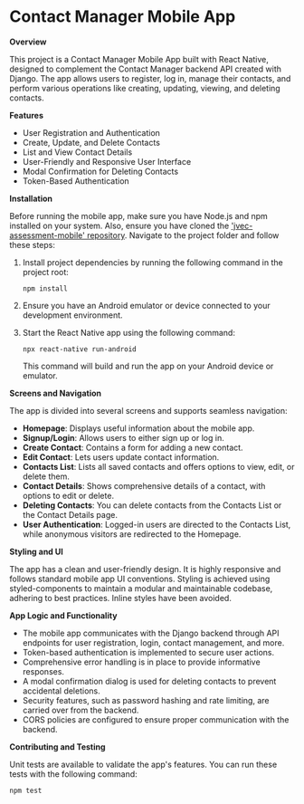 # Contact Manager Mobile App

**Overview**

This project is a Contact Manager Mobile App built with React Native, designed to complement the Contact Manager backend API created with Django. The app allows users to register, log in, manage their contacts, and perform various operations like creating, updating, viewing, and deleting contacts.

**Features**

- User Registration and Authentication
- Create, Update, and Delete Contacts
- List and View Contact Details
- User-Friendly and Responsive User Interface
- Modal Confirmation for Deleting Contacts
- Token-Based Authentication

**Installation**

Before running the mobile app, make sure you have Node.js and npm installed on your system. Also, ensure you have cloned the ['jvec-assessment-mobile' repository](https://github.com/awesomegoodman/jvec-assessment-mobile). Navigate to the project folder and follow these steps:

1. Install project dependencies by running the following command in the project root:

   ```
   npm install
   ```

2. Ensure you have an Android emulator or device connected to your development environment.

3. Start the React Native app using the following command:

   ```
   npx react-native run-android
   ```

   This command will build and run the app on your Android device or emulator.

**Screens and Navigation**

The app is divided into several screens and supports seamless navigation:

- **Homepage**: Displays useful information about the mobile app.
- **Signup/Login**: Allows users to either sign up or log in.
- **Create Contact**: Contains a form for adding a new contact.
- **Edit Contact**: Lets users update contact information.
- **Contacts List**: Lists all saved contacts and offers options to view, edit, or delete them.
- **Contact Details**: Shows comprehensive details of a contact, with options to edit or delete.
- **Deleting Contacts**: You can delete contacts from the Contacts List or the Contact Details page.
- **User Authentication**: Logged-in users are directed to the Contacts List, while anonymous visitors are redirected to the Homepage.

**Styling and UI**

The app has a clean and user-friendly design. It is highly responsive and follows standard mobile app UI conventions. Styling is achieved using styled-components to maintain a modular and maintainable codebase, adhering to best practices. Inline styles have been avoided.

**App Logic and Functionality**

- The mobile app communicates with the Django backend through API endpoints for user registration, login, contact management, and more.
- Token-based authentication is implemented to secure user actions.
- Comprehensive error handling is in place to provide informative responses.
- A modal confirmation dialog is used for deleting contacts to prevent accidental deletions.
- Security features, such as password hashing and rate limiting, are carried over from the backend.
- CORS policies are configured to ensure proper communication with the backend.

**Contributing and Testing**

Unit tests are available to validate the app's features. You can run these tests with the following command:

```
npm test
```

